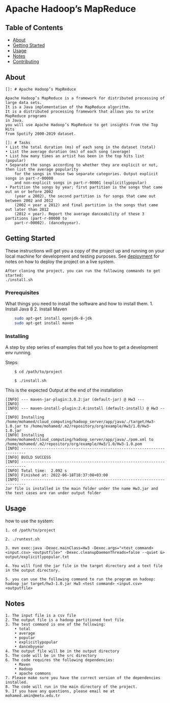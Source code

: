 # Apache Hadoop’s MapReduce

## Table of Contents

- [About](#About)
- [Getting Started](#getting_started)
- [Usage](#usage)
- [Notes](#notes)
- [Contributing](../CONTRIBUTING.md)

## About <a name = "about"></a>

    []: # Apache Hadoop’s MapReduce

    Apache Hadoop’s MapReduce is a framework for distributed processing of large data sets.
    It is a Java implementation of the MapReduce algorithm.
    It is a distributed processing framework that allows you to write MapReduce programs
    in Java.
    you will use Apache Hadoop’s MapReduce to get insights from the Top Hits
    from Spotify 2000-2019 dataset.

    []: # Tasks
    • List the total duration (ms) of each song in the dataset (total)
    • List the average duration (ms) of each song (average)
    • List how many times an artist has been in the top hits list (popular)
    • Separate the songs according to whether they are explicit or not, then list the average popularity 
        for the songs in those two separate categories. Output explicit songs in part-r-00000 
        and non-explicit songs in part-r-00001 (explicitlypopular)
    • Partition the songs by year; first partition is the songs that came out on or before 2002
        (year ≤ 2002), the second partition is for songs that came out between 2002 and 2012
        (2002 < year ≤ 2012) and final partition is the songs that came out later than 2012
        (2012 < year). Report the average danceability of these 3 partitions (part-r-00000 to
        part-r-00002). (dancebyyear).

## Getting Started <a name = "getting_started"></a>

These instructions will get you a copy of the project up and running on your local machine for development and testing purposes. See [deployment](#deployment) for notes on how to deploy the project on a live system.

    After cloning the project, you can run the following commands to get started:
    ./install.sh
### Prerequisites

What things you need to install the software and how to install them.
    1. Install Java 8
    2. Install Maven
```bash
    sudo apt-get install openjdk-8-jdk
    sudo apt-get install maven
```

### Installing

A step by step series of examples that tell you how to get a development env running.

Steps:

```
    $ cd /path/to/project 
```
```
    $ ./install.sh
```
 This is the expected Output at the end of the installation
```
[INFO] --- maven-jar-plugin:3.0.2:jar (default-jar) @ Hw3 ---
[INFO] 
[INFO] --- maven-install-plugin:2.4:install (default-install) @ Hw3 ---
[INFO] Installing /home/mohamed/cloud_computing/hadoop_server/app/java/./target/Hw3-1.0.jar to /home/mohamed/.m2/repository/org/example/Hw3/1.0/Hw3-1.0.jar
[INFO] Installing /home/mohamed/cloud_computing/hadoop_server/app/java/./pom.xml to /home/mohamed/.m2/repository/org/example/Hw3/1.0/Hw3-1.0.pom
[INFO] ------------------------------------------------------------------------
[INFO] BUILD SUCCESS
[INFO] ------------------------------------------------------------------------
[INFO] Total time:  2.092 s
[INFO] Finished at: 2022-06-18T18:37:08+03:00
[INFO] ------------------------------------------------------------------------
Jar file is installed in the main folder under the name Hw3.jar and the test cases are ran under output folder
```
## Usage <a name = "usage"></a>
how to use the system:
```
1. cd /path/to/project
```
```
2. ./runtest.sh
```
```
3. mvn exec:java -Dexec.mainClass=Hw3 -Dexec.args="<test command> <input.csv> <outputfile>" -Dexec.cleanupDaemonThreads=false --quiet &> output/explicitlypopular.txt
```
```
4. You will find the jar file in the target directory and a text file in the output directory.
```
```
5. you can use the following command to run the program on hadoop: 
hadoop jar target/hw3-1.0.jar Hw3 <test command> <input.csv> <outputfile>
```



## Notes <a name = "notes"></a>

    1. The input file is a csv file 
    2. The output file is a hadoop partitioned text file 
    3. The test command is one of the following:
        • total
        • average
        • popular
        • explicitlypopular
        • dancebyyear
    4. The output file will be in the output directory
    5. The code will be in the src directory
    6. The code requires the following dependencies:
        • Maven
        • Hadoop
        • apache commons
    7. Please make sure you have the correct version of the dependencies installed.
    8. The code will run in the main directory of the project.
    9. If you have any questions, please email me at mohamed.amin@metu.edu.tr